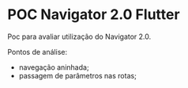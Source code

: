 # POC Navigator 2.0 Flutter

Poc para avaliar utilização do Navigator 2.0.

Pontos de análise: 
* navegação aninhada;
* passagem de parâmetros nas rotas;


